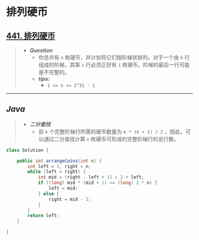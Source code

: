 # 排列硬币

## [441. 排列硬币](https://leetcode.cn/problems/arranging-coins/)

> - ***Question***
>   - 你总共有 `n` 枚硬币，并计划将它们按阶梯状排列。对于一个由 `k` 行组成的阶梯，其第 `i` 行必须正好有 `i` 枚硬币。阶梯的最后一行可能是不完整的。
>   - ***tips:***
>     - `1 <= n <= 2^31 - 1`

---

## *Java*

> - ***二分查找***
>   - 前 `k` 个完整阶梯行所需的硬币数量为 `k * (k + 1) / 2` ，因此，可以通过二分查找计算 `n` 枚硬币可形成的完整阶梯行的总行数。

```java
class Solution {

    public int arrangeCoins(int n) {
        int left = 1, right = n;
        while (left < right) {
            int mid = (right - left + 1) / 2 + left;
            if ((long) mid * (mid + 1) <= (long) 2 * n) {
                left = mid;
            } else {
                right = mid - 1;
            }
        }
        return left;
    }

}
```
